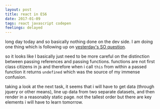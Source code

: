 ```yaml
---
layout: post
title: react in ES6
date: 2017-01-09
tags: react javascript codepen
feelings: delayed
---
```


long day today and so basically nothing done on the dev side. I am doing one thing which is following up on [yesterday's SO question](http://stackoverflow.com/questions/41533177/how-can-i-tell-when-this-setstate-exists-in-es6).

so it looks like I basically just need to be more careful on the distinction between passing references and passing functions. functions are not first class citizens in js and therefore when i call `this` from within a passed function it returns `undefined` which was the source of my immense confusion. 

taking a look at the next task, it seems that i will have to get data (through jquery or other means), line up data from two separate datasets, and then render in a reasonably static page. not the tallest order but there are key elements i will have to learn tomorrow.
